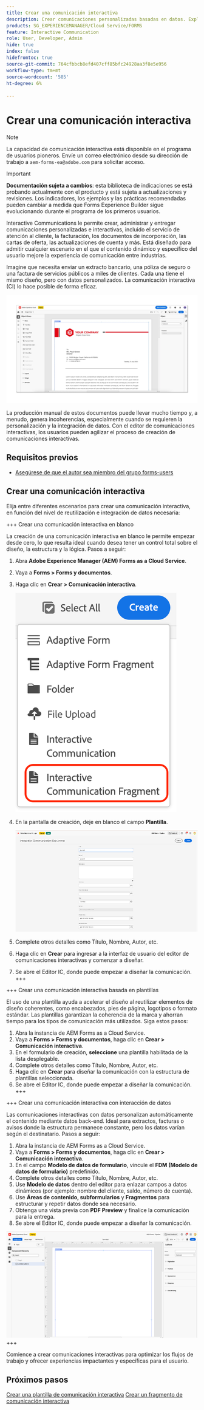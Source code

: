```yaml
---
title: Crear una comunicación interactiva
description: Crear comunicaciones personalizadas basadas en datos. Explore las funciones clave, los pasos de incorporación y los casos de uso reales con guías y tutoriales.
products: SG_EXPERIENCEMANAGER/Cloud Service/FORMS
feature: Interactive Communication
role: User, Developer, Admin
hide: true
index: false
hidefromtoc: true
source-git-commit: 764cfbbcb8efd407cff85bfc24928aa3f8e5e956
workflow-type: tm+mt
source-wordcount: '585'
ht-degree: 6%

---
```


# Crear una comunicación interactiva

>[!NOTE]
>
> La capacidad de comunicación interactiva está disponible en el programa de usuarios pioneros. Envíe un correo electrónico desde su dirección de trabajo a `aem-forms-ea@adobe.com` para solicitar acceso.

>[!IMPORTANT]
>
> **Documentación sujeta a cambios**: esta biblioteca de indicaciones se está probando actualmente con el producto y está sujeta a actualizaciones y revisiones. Los indicadores, los ejemplos y las prácticas recomendadas pueden cambiar a medida que Forms Experience Builder sigue evolucionando durante el programa de los primeros usuarios.

Interactive Communications le permite crear, administrar y entregar comunicaciones personalizadas e interactivas, incluido el servicio de atención al cliente, la facturación, los documentos de incorporación, las cartas de oferta, las actualizaciones de cuenta y más. Está diseñado para admitir cualquier escenario en el que el contenido dinámico y específico del usuario mejore la experiencia de comunicación entre industrias.

Imagine que necesita enviar un extracto bancario, una póliza de seguro o una factura de servicios públicos a miles de clientes. Cada una tiene el mismo diseño, pero con datos personalizados. La comunicación interactiva (CI) lo hace posible de forma eficaz.

![Buscar documento CI](/help/forms/interactive-communication/assets/introimg.png)

La producción manual de estos documentos puede llevar mucho tiempo y, a menudo, genera incoherencias, especialmente cuando se requieren la personalización y la integración de datos. Con el editor de comunicaciones interactivas, los usuarios pueden agilizar el proceso de creación de comunicaciones interactivas.

## Requisitos previos

* [Asegúrese de que el autor sea miembro del grupo forms-users](/help/forms/setup-forms-cloud-service.md#configure-users)

## Crear una comunicación interactiva

Elija entre diferentes escenarios para crear una comunicación interactiva, en función del nivel de reutilización e integración de datos necesaria:

+++ Crear una comunicación interactiva en blanco

La creación de una comunicación interactiva en blanco le permite empezar desde cero, lo que resulta ideal cuando desea tener un control total sobre el diseño, la estructura y la lógica.
Pasos a seguir:

1. Abra **Adobe Experience Manager (AEM) Forms as a Cloud Service**.
1. Vaya a **Forms > Forms y documentos**.
1. Haga clic en **Crear > Comunicación interactiva**.

   ![Buscar documento CI](/help/forms/interactive-communication/assets/comm.png)

1. En la pantalla de creación, deje en blanco el campo **Plantilla**.

   ![Buscar documento CI](/help/forms/interactive-communication/assets/create-ic-document.png)

1. Complete otros detalles como Título, Nombre, Autor, etc.
1. Haga clic en **Crear** para ingresar a la interfaz de usuario del editor de comunicaciones interactivas y comenzar a diseñar.
1. Se abre el Editor IC, donde puede empezar a diseñar la comunicación.
+++

+++ Crear una comunicación interactiva basada en plantillas

El uso de una plantilla ayuda a acelerar el diseño al reutilizar elementos de diseño coherentes, como encabezados, pies de página, logotipos o formato estándar.
Las plantillas garantizan la coherencia de la marca y ahorran tiempo para los tipos de comunicación más utilizados. Siga estos pasos:

1. Abra la instancia de AEM Forms as a Cloud Service.
1. Vaya a **Forms > Forms y documentos**, haga clic en **Crear > Comunicación interactiva**.
1. En el formulario de creación, **seleccione** una plantilla habilitada de la lista desplegable.
1. Complete otros detalles como Título, Nombre, Autor, etc.
1. Haga clic en **Crear** para diseñar la comunicación con la estructura de plantillas seleccionada.
1. Se abre el Editor IC, donde puede empezar a diseñar la comunicación.
+++

+++ Crear una comunicación interactiva con interacción de datos

Las comunicaciones interactivas con datos personalizan automáticamente el contenido mediante datos back-end.
Ideal para extractos, facturas o avisos donde la estructura permanece constante, pero los datos varían según el destinatario. Pasos a seguir:

1. Abra la instancia de AEM Forms as a Cloud Service.
1. Vaya a **Forms > Forms y documentos**, haga clic en **Crear > Comunicación interactiva**.
1. En el campo **Modelo de datos de formulario**, vincule el **FDM (Modelo de datos de formulario)** predefinido.
1. Complete otros detalles como Título, Nombre, Autor, etc.
1. Use **Modelo de datos** dentro del editor para enlazar campos a datos dinámicos (por ejemplo: nombre del cliente, saldo, número de cuenta).
1. Use **Áreas de contenido, subformularios** y **Fragmentos** para estructurar y repetir datos donde sea necesario.
1. Obtenga una vista previa con **PDF Preview** y finalice la comunicación para la entrega.
1. Se abre el Editor IC, donde puede empezar a diseñar la comunicación.

![Buscar documento CI](/help/forms/interactive-communication/assets/ic-ui.png)
+++

Comience a crear comunicaciones interactivas para optimizar los flujos de trabajo y ofrecer experiencias impactantes y específicas para el usuario.

## Próximos pasos

[Crear una plantilla de comunicación interactiva](/help/forms/interactive-communication/create-interactive-communication-template.md)
[Crear un fragmento de comunicación interactiva](/help/forms/interactive-communication/create-interactive-communication-fragment.md)
